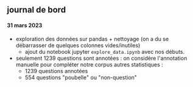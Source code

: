 ## journal de bord
#### 31 mars 2023
- exploration des données sur pandas + nettoyage (on a du se débarrasser de quelques colonnes vides/inutiles)
    - ajout du notebook jupyter `explore_data.ipynb` avec nos débuts.
- seulement 1239 questions sont annotées : on considère l'annotation manuelle pour compléter notre corpus
    autres statistiques : 
    - 1239 questions annotées
    - 554 questions "poubelle" ou "non-question"
